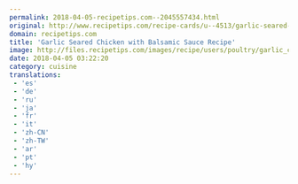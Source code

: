 ```yaml
---
permalink: 2018-04-05-recipetips.com--2045557434.html
original: http://www.recipetips.com/recipe-cards/u--4513/garlic-seared-chicken-with-balsamic-sauce.asp
domain: recipetips.com
title: 'Garlic Seared Chicken with Balsamic Sauce Recipe'
image: http://files.recipetips.com/images/recipe/users/poultry/garlic_chick_balsamic.jpg
date: 2018-04-05 03:22:20
category: cuisine
translations: 
 - 'es'
 - 'de'
 - 'ru'
 - 'ja'
 - 'fr'
 - 'it'
 - 'zh-CN'
 - 'zh-TW'
 - 'ar'
 - 'pt'
 - 'hy'
---
```


